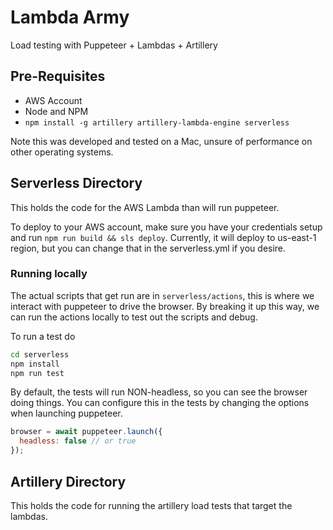 # Lambda Army

Load testing with Puppeteer + Lambdas + Artillery

## Pre-Requisites

- AWS Account
- Node and NPM
- `npm install -g artillery artillery-lambda-engine serverless`

Note this was developed and tested on a Mac, unsure of performance on other operating systems.

## Serverless Directory

This holds the code for the AWS Lambda than will run puppeteer.

To deploy to your AWS account, make sure you have your credentials setup and run `npm run build && sls deploy`.
Currently, it will deploy to us-east-1 region, but you can change that in the serverless.yml if you desire.

### Running locally

The actual scripts that get run are in `serverless/actions`, this is where we interact with puppeteer to drive the browser.
By breaking it up this way, we can run the actions locally to test out the scripts and debug.

To run a test do

```bash
cd serverless
npm install
npm run test
```

By default, the tests will run NON-headless, so you can see the browser doing things. You can configure this in the tests
by changing the options when launching puppeteer.

```javascript
browser = await puppeteer.launch({
  headless: false // or true
});
```

## Artillery Directory

This holds the code for running the artillery load tests that target the lambdas.
